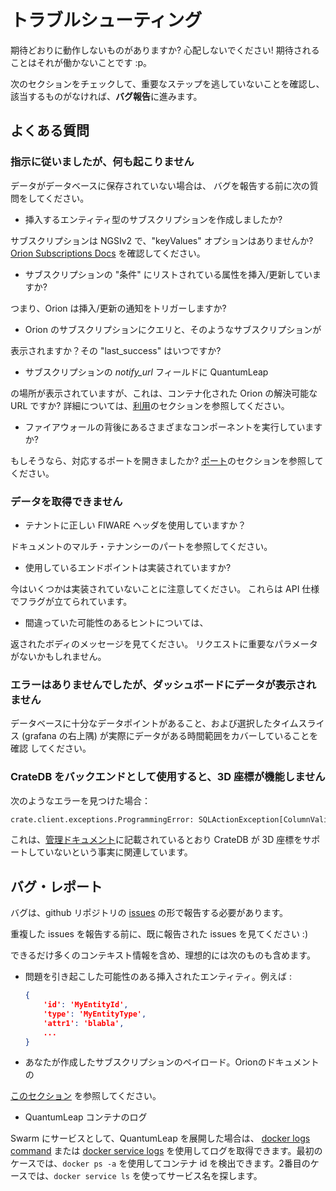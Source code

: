 # トラブルシューティング

期待どおりに動作しないものがありますか? 心配しないでください!
期待されることはそれが働かないことです :p。

次のセクションをチェックして、重要なステップを逃していないことを確認し、
該当するものがなければ、**バグ報告**に進みます。

## よくある質問

### 指示に従いましたが、何も起こりません

データがデータベースに保存されていない場合は、
バグを報告する前に次の質問をしてください。

- 挿入するエンティティ型のサブスクリプションを作成しましたか?

サブスクリプションは NGSIv2 で、"keyValues" オプションはありませんか?
[Orion Subscriptions Docs](https://fiware-orion.readthedocs.io/en/master/user/walkthrough_apiv2/index.html#subscriptions)
を確認してください。

- サブスクリプションの "条件" にリストされている属性を挿入/更新していますか?

つまり、Orion は挿入/更新の通知をトリガーしますか?

- Orion のサブスクリプションにクエリと、そのようなサブスクリプションが

表示されますか？その "last_success" はいつですか?

- サブスクリプションの *notify_url* フィールドに QuantumLeap

の場所が表示されていますが、これは、コンテナ化された Orion の解決可能な URL
ですか? 詳細については、[利用](./index.md)のセクションを参照してください。

- ファイアウォールの背後にあるさまざまなコンポーネントを実行していますか?

もしそうなら、対応するポートを開きましたか?
[ポート](../admin/ports.md)のセクションを参照してください。

### データを取得できません

- テナントに正しい FIWARE ヘッダを使用していますか？

ドキュメントのマルチ・テナンシーのパートを参照してください。

- 使用しているエンドポイントは実装されていますか?

今はいくつかは実装されていないことに注意してください。
これらは API 仕様でフラグが立てられています。

- 間違っていた可能性のあるヒントについては、

返されたボディのメッセージを見てください。
リクエストに重要なパラメータがないかもしれません。

### エラーはありませんでしたが、ダッシュボードにデータが表示されません

データベースに十分なデータポイントがあること、および選択したタイムスライス
(grafana の右上隅) が実際にデータがある時間範囲をカバーしていることを確認
してください。

### CrateDB をバックエンドとして使用すると、3D 座標が機能しません

次のようなエラーを見つけた場合：

```bash
crate.client.exceptions.ProgrammingError: SQLActionException[ColumnValidationException: Validation failed for location: Cannot cast {"coordinates"=[51.716783624, 8.752131611, 23], "type"='Point'} to type geo_shape]
```

これは、[管理ドキュメント](../admin/crate.md)に記載されているとおり
CrateDB が 3D 座標をサポートしていないという事実に関連しています。

## バグ・レポート

バグは、github リポジトリの
[issues](https://github.com/orchestracities/ngsi-timeseries-api/issues)
の形で報告する必要があります。

重複した issues を報告する前に、既に報告された issues を見てください :)

できるだけ多くのコンテキスト情報を含め、理想的には次のものも含めます。

- 問題を引き起こした可能性のある挿入されたエンティティ。例えば :

  ```json
  {
      'id': 'MyEntityId',
      'type': 'MyEntityType',
      'attr1': 'blabla',
      ...
  }
  ```

- あなたが作成したサブスクリプションのペイロード。Orionのドキュメントの

[このセクション](https://fiware-orion.readthedocs.io/en/master/user/walkthrough_apiv2/index.html#subscriptions)
を参照してください。

- QuantumLeap コンテナのログ

Swarm にサービスとして、QuantumLeap を展開した場合は、
[docker logs command](https://docs.docker.com/engine/reference/commandline/logs/#options)
または
[docker service logs](https://docs.docker.com/engine/reference/commandline/service_logs/)
を使用してログを取得できます。最初のケースでは、`docker ps -a`
を使用してコンテナ id を検出できます。2番目のケースでは、`docker service ls`
を使ってサービス名を探します。

